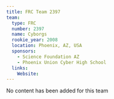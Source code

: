 ```yaml
---
title: FRC Team 2397
team:
  type: FRC
  number: 2397
  name: Cyborgs
  rookie_year: 2008
  location: Phoenix, AZ, USA
  sponsors:
    - Science Foundation AZ
    - Phoenix Union Cyber High School
  links:
    Website: 
---
```

No content has been added for this team
